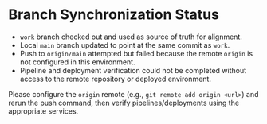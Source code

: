 # Branch Synchronization Status

- `work` branch checked out and used as source of truth for alignment.
- Local `main` branch updated to point at the same commit as `work`.
- Push to `origin/main` attempted but failed because the remote `origin` is not configured in this environment.
- Pipeline and deployment verification could not be completed without access to the remote repository or deployed environment.

Please configure the `origin` remote (e.g., `git remote add origin <url>`) and rerun the push command, then verify pipelines/deployments using the appropriate services.

